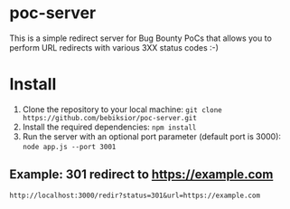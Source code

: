 # poc-server
 
This is a simple redirect server for Bug Bounty PoCs that allows you to perform URL redirects with various 3XX status codes :-)

# Install

1. Clone the repository to your local machine:
   `git clone https://github.com/bebiksior/poc-server.git`
3. Install the required dependencies:
   `npm install`
3. Run the server with an optional port parameter (default port is 3000):
   `node app.js --port 3001`

## Example: 301 redirect to https://example.com

```
http://localhost:3000/redir?status=301&url=https://example.com
```
